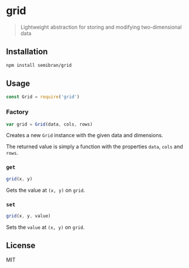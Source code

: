 # grid
> Lightweight abstraction for storing and modifying two-dimensional data

## Installation
```sh
npm install semibran/grid
```

## Usage
```javascript
const Grid = require('grid')
```

### Factory
```javascript
var grid = Grid(data, cols, rows)
```
Creates a new `Grid` instance with the given data and dimensions.

The returned value is simply a function with the properties `data`, `cols` and `rows`.

### `get`
```javascript
grid(x, y)
```
Gets the value at `(x, y)` on `grid`.

### `set`
```javascript
grid(x, y, value)
```
Sets the `value` at `(x, y)` on `grid`.

## License
MIT
